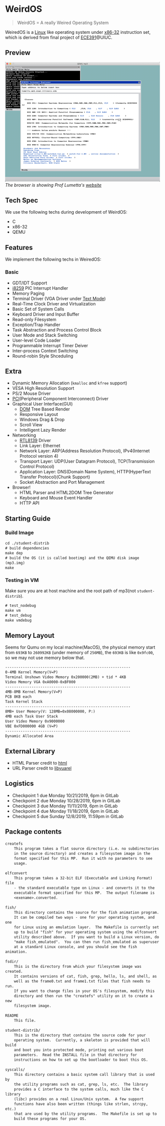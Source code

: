 # WeirdOS
> WeirdOS = A really Weired Operating System

WeiredOS is a [Linux](https://en.wikipedia.org/wiki/Linux) like operating system under [x86-32](https://en.wikipedia.org/wiki/IA-32) instruction set, which is derived from final project of [ECE391](https://ece.illinois.edu/academics/courses/profile/ECE391)@UIUC.

## Preview
![Preview for WeiredOS](./preview.png)
*The browser is showing Prof Lumetta's [website](http://lumetta.web.engr.illinois.edu/)*

## Tech Spec
We use the following techs during development of WeirdOS:
- C
- x86-32
- QEMU

## Features
We implement the following techs in WeiredOS:
### Basic
- GDT/IDT Support
- [i8259](https://en.wikipedia.org/wiki/Intel_8259) PIC Interrupt Handler
- Memory Paging
- Terminal Driver (VGA Driver under [Text Mode](http://en.wikipedia.org/wiki/Text_mode))
- Real-Time Clock Driver and Virtualization
- Basic Set of System Calls
- Keyboard Driver and Input Buffer
- Read-only Filesystem
- Exception/Trap Handler
- Task Abstraction and Process Control Block
- User Mode and Stack Switching
- User-level Code Loader
- Programmable Interrupt Timer Deiver
- Inter-process Context Switching
- Round-robin Style Shceduling

## Extra
- Dynamic Memory Allocation (`kmalloc` and `kfree` support)
- VESA High Resolution Support
- PS/2 Mouse Driver
- [PCI](https://en.wikipedia.org/wiki/Conventional_PCI)(Peripheral Component Interconnect) Driver
- Graphical User Interface(GUI)
  - [DOM](https://en.wikipedia.org/wiki/Document_Object_Model) Tree Based Render
  - Responsive Layout
  - Windows Drag & Drop
  - Scroll View
  - Intelligent Lazy Render
- Networking
  - [RTL8139](https://en.wikipedia.org/wiki/RTL8139) Driver
  - Link Layer: Ethernet
  - Network Layer: ARP(Address Resolution Protocol), IPv4(Internet Protocol version 4)
  - Transport Layer: UDP(User Datagram Protocol), TCP(Transmission Control Protocol)
  - Application Layer: DNS(Domain Name System), HTTP(HyperText Transfer Protocol)(Chunk Support)
  - Socket Abstraction and Port Management
- Browser!
  - HTML Parser and HTML2DOM Tree Generator
  - Keyboard and Mouse Event Handler
  - HTTP API

## Starting Guide
### Build Image
```shell
cd ./student-distrib
# build dependencies
make dep
# build the OS (it is called bootimg) and the QEMU disk image (mp3.img)
make
```

### Testing in VM
Make sure you are at host machine and the root path of mp3(not `student-distrib`).
```shell
# test_nodebug
make vm
# test_debug
make vmdebug
```

## Memory Layout
Seems for Qumu on my local machine(MacOS), the physical memory start from `693KB` to `260992KB` (under memory of `256MB`), the `693KB` is like `0x9fc00`, so we may not use memory below that.
```
---------------------------------------------------------
0-4MB Kernel Memory(V=P)
Terminal Unshown Video Memory 0x200000(2MB) + tid * 4KB
Video Memory VGA 0xA0000-0xBF000
---------------------------------------------------------
4MB-8MB Kernel Memory(V=P)
PCB 8KB each
Task Kernel Stack
---------------------------------------------------------
8MB+ User Memory(V: 128MB=0x08000000, P:)
4MB each Task User Stack
User Video Memory 0x9000000
VBE 0xFD000000 4GB (V=P)
---------------------------------------------------------
Dynamic Allocated Area
```

## External Library
- HTML Parser credit to [html](https://github.com/h4xxel/html)
- URL Parser credit to [libyuarel](https://github.com/jacketizer/libyuarel)

## Logistics
- Checkpoint 1 due Monday 10/21/2019, 6pm in GitLab
- Checkpoint 2 due Monday 10/28/2019, 6pm in GitLab
- Checkpoint 3 due Monday 11/11/2019, 6pm in GitLab
- Checkpoint 4 due Monday 11/18/2019, 6pm in GitLab
- Checkpoint 5 due Sunday 12/8/2019, 11:59pm in GitLab

## Package contents
```
createfs
    This program takes a flat source directory (i.e. no subdirectories
    in the source directory) and creates a filesystem image in the
    format specified for this MP.  Run it with no parameters to see
    usage.

elfconvert
    This program takes a 32-bit ELF (Executable and Linking Format) file
    - the standard executable type on Linux - and converts it to the
    executable format specified for this MP.  The output filename is
    <exename>.converted.

fish/
	This directory contains the source for the fish animation program.
	It can be compiled two ways - one for your operating system, and one
	for Linux using an emulation layer.  The Makefile is currently set
	up to build "fish" for your operating system using the elfconvert
	utility described above.  If you want to build a Linux version, do
	"make fish_emulated".  You can then run fish_emulated as superuser
	at a standard Linux console, and you should see the fish animation.

fsdir/
	This is the directory from which your filesystem image was created.
	It contains versions of cat, fish, grep, hello, ls, and shell, as
	well as the frame0.txt and frame1.txt files that fish needs to run.
	If you want to change files in your OS's filesystem, modify this
	directory and then run the "createfs" utility on it to create a new
	filesystem image.

README
    This file.

student-distrib/
    This is the directory that contains the source code for your
    operating system.  Currently, a skeleton is provided that will build
    and boot you into protected mode, printing out various boot
    parameters.  Read the INSTALL file in that directory for
    instructions on how to set up the bootloader to boot this OS.

syscalls/
    This directory contains a basic system call library that is used by
    the utility programs such as cat, grep, ls, etc.  The library
    provides a C interface to the system calls, much like the C library
    (libc) provides on a real Linux/Unix system.  A few support
    functions have also been written (things like strlen, strcpy, etc.)
    that are used by the utility programs.  The Makefile is set up to
	build these programs for your OS.
```